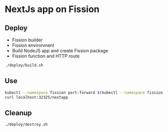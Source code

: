 
# NextJs app on Fission

## Deploy

- Fission builder
- Fission environment
- Build NodeJS app and create Fission package
- Fission function and HTTP route

```bash
./deploy/build.sh
```

## Use

```bash
kubectl --namespace fission port-forward $(kubectl --namespace fission get pod -l svc=router -o name) 32325:8888
curl localhost:32325/nextapp
```

## Cleanup

```bash
./deploy/destroy.sh
```
